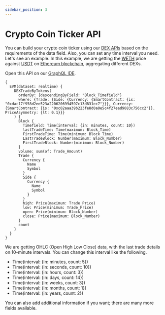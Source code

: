 ```yaml
---
sidebar_position: 3
---
```


# Crypto Coin Ticker API

You can build your crypto coin ticker using our [DEX APIs](https://bitquery.io/products/dex) based on the requirements of the data field.
Also, you can set any time interval you need.
Let's see an example.
In this example, we are getting the [WETH](https://ide.bitquery.io/exploreapi/WETH/0xc02aaa39b223fe8d0a0e5c4f27ead9083c756cc2) price against [USDT](https://ide.bitquery.io/exploreapi/USDT/0x7dd5f67a25afb9e73d4966b1ac578dabd9ccc986) on [Ethereum blockchain](https://bitquery.io/blockchains/ethereum-blockchain-api), aggregating different DEXs.

Open this API on our [GraphQL IDE](https://ide.bitquery.io/Coin-ticker-api_4).

```
{
  EVM(dataset: realtime) {
    DEXTradeByTokens(
      orderBy: {descendingByField: "Block_Timefield"}
      where: {Trade: {Side: {Currency: {SmartContract: {is: "0xdac17f958d2ee523a2206206994597c13d831ec7"}}}, Currency: {SmartContract: {is: "0xc02aaa39b223fe8d0a0e5c4f27ead9083c756cc2"}}, PriceAsymmetry: {lt: 0.1}}}
    ) {
      Block {
        Timefield: Time(interval: {in: minutes, count: 10})
        lastTradeTime: Time(maximum: Block_Time)
        FirstTradeTime: Time(minimum: Block_Time)
        LastTradeBlock: Number(maximum: Block_Number)
        FirstTradeBlock: Number(minimum: Block_Number)
      }
      volume: sum(of: Trade_Amount)
      Trade {
        Currency {
          Name
          Symbol
        }
        Side {
          Currency {
            Name
            Symbol
          }
        }
        high: Price(maximum: Trade_Price)
        low: Price(minimum: Trade_Price)
        open: Price(minimum: Block_Number)
        close: Price(maximum: Block_Number)
      }
      count
    }
  }
}
```

We are getting OHLC (Open High Low Close) data, with the last trade details on 10-minute intervals.
You can change this interval like the following.

- Time(interval: {in: minutes, count: 5})
- Time(interval: {in: seconds, count: 10})
- Time(interval: {in: hours, count: 3})
- Time(interval: {in: days, count: 14})
- Time(interval: {in: weeks, count: 3})
- Time(interval: {in: months, count: 1})
- Time(interval: {in: years, count: 2})

You can also add additional information if you want; there are many more fields available.
